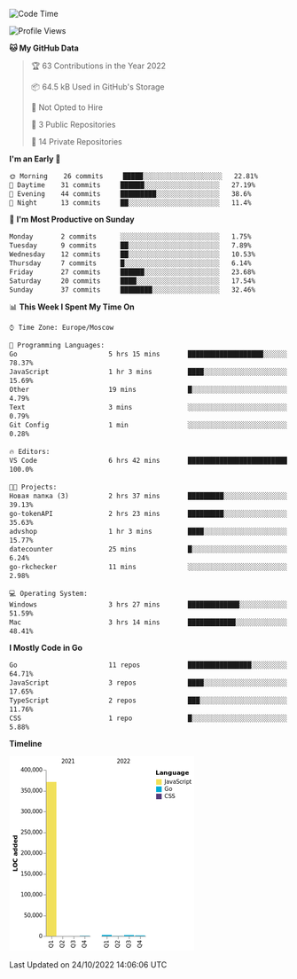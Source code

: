 <!--START_SECTION:waka-->
![Code Time](http://img.shields.io/badge/Code%20Time-432%20hrs%2027%20mins-blue)

![Profile Views](http://img.shields.io/badge/Profile%20Views-0-blue)

**🐱 My GitHub Data** 

> 🏆 63 Contributions in the Year 2022
 > 
> 📦 64.5 kB Used in GitHub's Storage 
 > 
> 🚫 Not Opted to Hire
 > 
> 📜 3 Public Repositories 
 > 
> 🔑 14 Private Repositories  
 > 
**I'm an Early 🐤** 

```text
🌞 Morning    26 commits     █████░░░░░░░░░░░░░░░░░░░░   22.81% 
🌆 Daytime    31 commits     ██████░░░░░░░░░░░░░░░░░░░   27.19% 
🌃 Evening    44 commits     █████████░░░░░░░░░░░░░░░░   38.6% 
🌙 Night      13 commits     ██░░░░░░░░░░░░░░░░░░░░░░░   11.4%

```
📅 **I'm Most Productive on Sunday** 

```text
Monday       2 commits      ░░░░░░░░░░░░░░░░░░░░░░░░░   1.75% 
Tuesday      9 commits      ██░░░░░░░░░░░░░░░░░░░░░░░   7.89% 
Wednesday    12 commits     ██░░░░░░░░░░░░░░░░░░░░░░░   10.53% 
Thursday     7 commits      █░░░░░░░░░░░░░░░░░░░░░░░░   6.14% 
Friday       27 commits     ██████░░░░░░░░░░░░░░░░░░░   23.68% 
Saturday     20 commits     ████░░░░░░░░░░░░░░░░░░░░░   17.54% 
Sunday       37 commits     ████████░░░░░░░░░░░░░░░░░   32.46%

```


📊 **This Week I Spent My Time On** 

```text
⌚︎ Time Zone: Europe/Moscow

💬 Programming Languages: 
Go                       5 hrs 15 mins       ███████████████████░░░░░░   78.37% 
JavaScript               1 hr 3 mins         ████░░░░░░░░░░░░░░░░░░░░░   15.69% 
Other                    19 mins             █░░░░░░░░░░░░░░░░░░░░░░░░   4.79% 
Text                     3 mins              ░░░░░░░░░░░░░░░░░░░░░░░░░   0.79% 
Git Config               1 min               ░░░░░░░░░░░░░░░░░░░░░░░░░   0.28%

🔥 Editors: 
VS Code                  6 hrs 42 mins       █████████████████████████   100.0%

🐱‍💻 Projects: 
Новая папка (3)          2 hrs 37 mins       █████████░░░░░░░░░░░░░░░░   39.13% 
go-tokenAPI              2 hrs 23 mins       █████████░░░░░░░░░░░░░░░░   35.63% 
advshop                  1 hr 3 mins         ████░░░░░░░░░░░░░░░░░░░░░   15.77% 
datecounter              25 mins             █░░░░░░░░░░░░░░░░░░░░░░░░   6.24% 
go-rkchecker             11 mins             ░░░░░░░░░░░░░░░░░░░░░░░░░   2.98%

💻 Operating System: 
Windows                  3 hrs 27 mins       █████████████░░░░░░░░░░░░   51.59% 
Mac                      3 hrs 14 mins       ████████████░░░░░░░░░░░░░   48.41%

```

**I Mostly Code in Go** 

```text
Go                       11 repos            ████████████████░░░░░░░░░   64.71% 
JavaScript               3 repos             ████░░░░░░░░░░░░░░░░░░░░░   17.65% 
TypeScript               2 repos             ███░░░░░░░░░░░░░░░░░░░░░░   11.76% 
CSS                      1 repo              █░░░░░░░░░░░░░░░░░░░░░░░░   5.88%

```


**Timeline**

![Chart not found](https://raw.githubusercontent.com/jeezft/jeezft/main/charts/bar_graph.png) 


 Last Updated on 24/10/2022 14:06:06 UTC
<!--END_SECTION:waka-->
